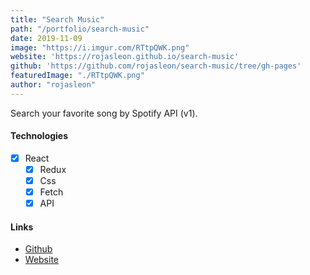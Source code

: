 ```yaml
---
title: "Search Music"
path: "/portfolio/search-music"
date: 2019-11-09
image: "https://i.imgur.com/RTtpQWK.png"
website: 'https://rojasleon.github.io/search-music'
github: 'https://github.com/rojasleon/search-music/tree/gh-pages'
featuredImage: "./RTtpQWK.png"
author: "rojasleon"
---
```


Search your favorite song by Spotify API (v1).

#### Technologies

- [x] React
  - [x] Redux
  - [x] Css
  - [x] Fetch
  - [x] API

#### Links

- [Github](https://github.com/rojasleon/search-music/tree/gh-pages)
- [Website](https://rojasleon.github.io/search-music)
